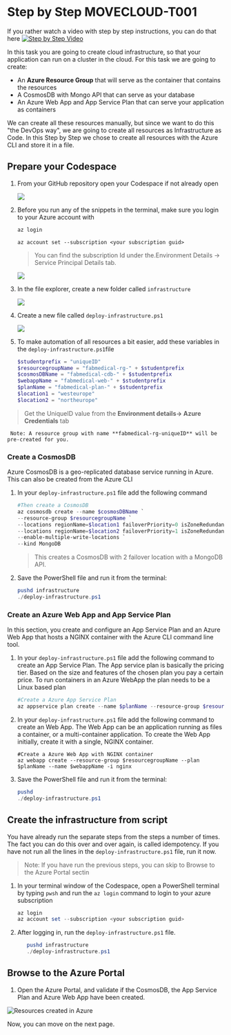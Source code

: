 # Step by Step MOVECLOUD-T001

If you rather watch a video with step by step instructions, you can do that here
[![Step by Step Video](https://img.youtube.com/vi/Q2H9LFzWetQ/0.jpg)](https://www.youtube.com/watch?v=Q2H9LFzWetQ)

In this task you are going to create cloud infrastructure, so that your application can run on a cluster in the cloud. For this task we are going to create:

* An **Azure Resource Group** that will serve as the container that contains the resources
* A CosmosDB with Mongo API that can serve as your database
* An Azure Web App and App Service Plan that can serve your application as containers

We can create all these resources manually, but since we want to do this "the DevOps way", we are going to create all resources as Infrastructure as Code. In this Step by Step we chose to create all resources with the Azure CLI and store it in a file.


## Prepare your Codespace

1. From your GitHub repository open your Codespace if not already open

   ![](https://raw.githubusercontent.com/CloudLabsAI-Azure/AIW-DevOps/main/Assets/OpenCodeSpace.png)

2. Before you run any of the snippets in the terminal, make sure you login to your Azure account with 

   ```bash 
   az login
   ```

   ```
   az account set --subscription <your subscription guid>
   ```

   > You can find the subscription Id under the.Environment Details -> Service Principal Details tab. 

   ![](https://raw.githubusercontent.com/CloudLabsAI-Azure/AIW-DevOps/main/Assets/spdetails.gif)

3. In the file explorer, create a new folder called `infrastructure`

   ![](https://raw.githubusercontent.com/CloudLabsAI-Azure/AIW-DevOps/main/Assets/create-f-infra.gif)

4. Create a new file called `deploy-infrastructure.ps1`

   ![](https://raw.githubusercontent.com/CloudLabsAI-Azure/AIW-DevOps/main/Assets/newfolderinfra.png)

5. To make automation of all resources a bit easier, add these variables in the `deploy-infrastructure.ps1`file

   ```Powershell
   $studentprefix = "uniqueID"
   $resourcegroupName = "fabmedical-rg-" + $studentprefix
   $cosmosDBName = "fabmedical-cdb-" + $studentprefix
   $webappName = "fabmedical-web-" + $studentprefix
   $planName = "fabmedical-plan-" + $studentprefix
   $location1 = "westeurope"
   $location2 = "northeurope"
   ```
>Get the UniqueID value from the **Environment details-> Azure Credentials** tab

`` Note: A resource group with name **fabmedical-rg-uniqueID** will be pre-created for you.``

### Create a CosmosDB

Azure CosmosDB is a geo-replicated database service running in Azure. This can also be created from the Azure CLI 

1. In your `deploy-infrastructure.ps1` file add the following command

   ```powershell
   #Then create a CosmosDB
   az cosmosdb create --name $cosmosDBName `
   --resource-group $resourcegroupName `
   --locations regionName=$location1 failoverPriority=0 isZoneRedundant=False `
   --locations regionName=$location2 failoverPriority=1 isZoneRedundant=True `
   --enable-multiple-write-locations `
   --kind MongoDB 
   ```

   > This creates a CosmosDB with 2 failover location with a MongoDB API. 

2. Save the PowerShell file and run it from the terminal:

      ```powershell
      pushd infrastructure
      ./deploy-infrastructure.ps1
      ```

### Create an Azure Web App and App Service Plan

In this section, you create and configure an App Service Plan and an Azure Web App that hosts a NGINX container with the Azure CLI command line tool.

1. In your `deploy-infrastructure.ps1` file add the following command to create an App Service Plan. The App service plan is basically the pricing tier. Based on the size and features of the chosen plan you pay a certain price. To run containers in an Azure WebApp the plan needs to be a Linux based plan

   ```powershell
   #Create a Azure App Service Plan
   az appservice plan create --name $planName --resource-group $resourcegroupName --sku S1 --is-linux
   ```

2. In your `deploy-infrastructure.ps1` file add the following command to create an Web App. The Web App can be an application running as files a container, or a multi-container application. To create the Web App initially, create it with a single, NGINX container.

   ```
   #Create a Azure Web App with NGINX container
   az webapp create --resource-group $resourcegroupName --plan $planName --name $webappName -i nginx
   ```

3. Save the PowerShell file and run it from the terminal:

      ```powershell
      pushd
      ./deploy-infrastructure.ps1
      ```

## Create the infrastructure from script

You have already run the separate steps from the steps a number of times. The fact you can do this over and over again, is called idempotency. If you have not run all the lines in the `deploy-infrastructure.ps1` file, run it now.

> Note: If you have run the previous steps, you can skip to Browse to the Azure Portal sectin

1. In your terminal window of the Codespace, open a PowerShell terminal by typing `pwsh` and run the `az login` command to login to your azure subscription

   ```powershell
   az login
   az account set --subscription <your subscription guid>
   ```

2. After logging in, run the `deploy-infrastructure.ps1` file.

   ```powershell
      pushd infrastructure
      ./deploy-infrastructure.ps1
   ```

## Browse to the Azure Portal

1. Open the Azure Portal, and validate if the CosmosDB, the App Service Plan and Azure Web App have been created. 

![Resources created in Azure](https://raw.githubusercontent.com/CloudLabsAI-Azure/AIW-DevOps/main/Assets/2020-10-15-10-32-42.png)


Now, you can move on the next page.
